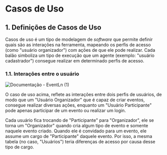 # Casos de Uso

## 1. Definições de Casos de Uso

Casos de uso é um tipo de modelagem de *software* que permite definir quais são as interações na ferramenta, mapeando os perfis de acesso (como "usuário organizador") com ações de que ele pode realizar. Cada balão simboliza um tipo de execução que um agente (exemplo: "usuário cadastrador") consegue realizar em determinado perfis de acesso. 

### 1.1. Interações entre o usuário

![Documentação - EventLn (1)](https://github.com/user-attachments/assets/c0d8fd42-081b-4b44-a4b6-1adf9b08b6bc)

O caso de uso acima, reflete as interações entre dois perfis de usuários, de modo que um "Usuário Organizador" que é capaz de criar eventos, consegue realizar diversas ações, enquanto um "Usuário Participante" pode apenas participar de um evento ou realizar um login.

Cada usuário fica trocando de "Participante" para "Organizador", ele se torna um "Organizador" quando cria algum tipo de evento e somente naquele evento criado. Quando ele é convidado para um evento, ele assume um cargo de "Participante" daquele evento. Por isso, a mesma tabela (no caso, "Usuários") teria diferenças de acesso por causa desse tipo de cargo.
